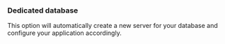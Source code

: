


### Dedicated database

This option will automatically create a new server for your database and configure your application accordingly.

